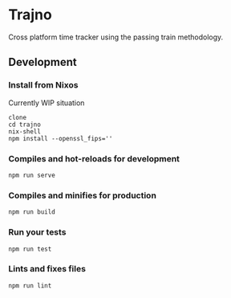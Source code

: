 # Trajno

Cross platform time tracker using the passing train methodology.

## Development

### Install from Nixos

Currently WIP situation

```
clone
cd trajno
nix-shell
npm install --openssl_fips=''
```

### Compiles and hot-reloads for development
```
npm run serve
```

### Compiles and minifies for production
```
npm run build
```

### Run your tests
```
npm run test
```

### Lints and fixes files
```
npm run lint
```
